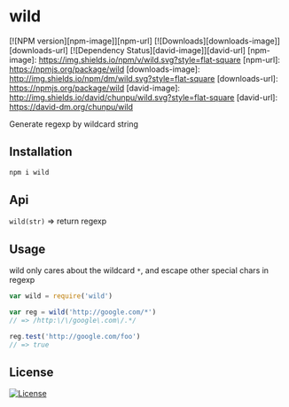 wild
===

[![NPM version][npm-image]][npm-url]
[![Downloads][downloads-image]][downloads-url]
[![Dependency Status][david-image]][david-url]
[npm-image]: https://img.shields.io/npm/v/wild.svg?style=flat-square
[npm-url]: https://npmjs.org/package/wild
[downloads-image]: http://img.shields.io/npm/dm/wild.svg?style=flat-square
[downloads-url]: https://npmjs.org/package/wild
[david-image]: http://img.shields.io/david/chunpu/wild.svg?style=flat-square
[david-url]: https://david-dm.org/chunpu/wild


Generate regexp by wildcard string

Installation
---

```sh
npm i wild
```

Api
---

`wild(str)` => return regexp


Usage
---

wild only cares about the wildcard `*`, and escape other special chars in regexp

```js
var wild = require('wild')

var reg = wild('http://google.com/*')
// => /http:\/\/google\.com\/.*/

reg.test('http://google.com/foo')
// => true
```

License
---

[![License][license-image]][license-url]

[license-image]: http://img.shields.io/npm/l/wild.svg?style=flat-square
[license-url]: #
